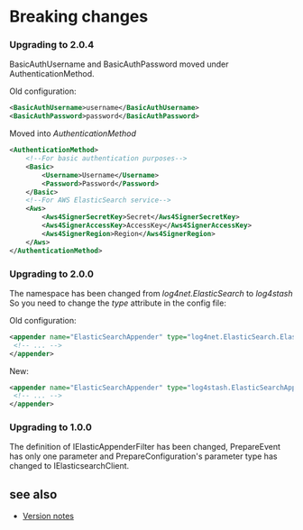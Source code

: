 
Breaking changes
=====================
<!-- ---
layout: docs
title: Breaking Changes
description: List of breaking changes
redirect_from: "/breaking/"
--- -->


### __Upgrading to 2.0.4__ 
BasicAuthUsername and BasicAuthPassword moved under AuthenticationMethod.

Old configuration:
```xml
<BasicAuthUsername>username</BasicAuthUsername>
<BasicAuthPassword>password</BasicAuthPassword>
```

Moved into *AuthenticationMethod*
```xml
<AuthenticationMethod>
    <!--For basic authentication purposes-->
    <Basic>
        <Username>Username</Username>
        <Password>Password</Password>
    </Basic>
    <!--For AWS ElasticSearch service-->
    <Aws>
        <Aws4SignerSecretKey>Secret</Aws4SignerSecretKey>
        <Aws4SignerAccessKey>AccessKey</Aws4SignerAccessKey>
        <Aws4SignerRegion>Region</Aws4SignerRegion>
    </Aws>
</AuthenticationMethod>
```

### __Upgrading to 2.0.0__ 
The namespace has been changed from _log4net.ElasticSearch_ to _log4stash_ 
So you need to change the *type* attribute in the config file:

Old configuration:
```xml
<appender name="ElasticSearchAppender" type="log4net.ElasticSearch.ElasticSearchAppender, log4stash">
 <!-- ... -->
</appender>
```

New:
```xml
<appender name="ElasticSearchAppender" type="log4stash.ElasticSearchAppender, log4stash">
 <!-- ... -->
</appender>
```

### __Upgrading to 1.0.0__ 
The definition of IElasticAppenderFilter has been changed, PrepareEvent has only one parameter and PrepareConfiguration's parameter type has changed to IElasticsearchClient.


## see also 
* [Version notes](https://github.com/urielha/log4stash/blob/master/docs/version_notes.md)

